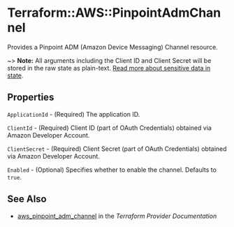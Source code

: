 # Terraform::AWS::PinpointAdmChannel

Provides a Pinpoint ADM (Amazon Device Messaging) Channel resource.

~> **Note:** All arguments including the Client ID and Client Secret will be stored in the raw state as plain-text.
[Read more about sensitive data in state](/docs/state/sensitive-data.html).

## Properties

`ApplicationId` - (Required) The application ID.

`ClientId` - (Required) Client ID (part of OAuth Credentials) obtained via Amazon Developer Account.

`ClientSecret` - (Required) Client Secret (part of OAuth Credentials) obtained via Amazon Developer Account.

`Enabled` - (Optional) Specifies whether to enable the channel. Defaults to `true`.


## See Also

* [aws_pinpoint_adm_channel](https://www.terraform.io/docs/providers/aws/r/pinpoint_adm_channel.html) in the _Terraform Provider Documentation_